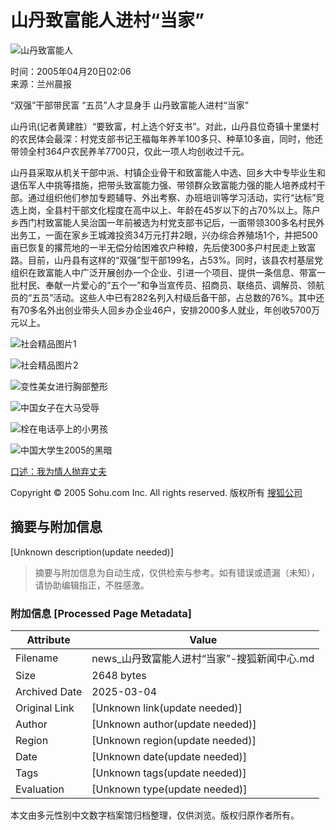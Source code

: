 # 山丹致富能人进村“当家”

![山丹致富能人](https://images.sohu.com/ccc.gif)

时间：2005年04月20日02:06  
来源：兰州晨报

“双强”干部带民富 “五员”人才显身手 山丹致富能人进村“当家”

山丹讯(记者黄建胜）“要致富，村上选个好支书”。对此，山丹县位奇镇十里堡村的农民体会最深：村党支部书记王福每年养羊100多只、种草10多亩，同时，他还带领全村364户农民养羊7700只，仅此一项人均创收过千元。

山丹县采取从机关干部中派、村镇企业骨干和致富能人中选、回乡大中专毕业生和退伍军人中挑等措施，把带头致富能力强、带领群众致富能力强的能人培养成村干部。通过组织他们参加专题辅导、外出考察、办班培训等学习活动，实行“达标”竞选上岗，全县村干部文化程度在高中以上、年龄在45岁以下的占70%以上。陈户乡西门村致富能人吴治国一年前被选为村党支部书记后，一面带领300多名村民外出务工，一面在家乡王城滩投资34万元打井2眼，兴办综合养殖场1个，并把500亩已恢复的撂荒地的一半无偿分给困难农户种粮，先后使300多户村民走上致富路。目前，山丹县有这样的“双强”型干部199名，占53%。同时，该县农村基层党组织在致富能人中广泛开展创办一个企业、引进一个项目、提供一条信息、带富一批村民、奉献一片爱心的“五个一”和争当宣传员、招商员、联络员、调解员、领航员的“五员”活动。这些人中已有282名列入村级后备干部，占总数的76%。其中还有70多名外出创业带头人回乡办企业46户，安排2000多人就业，年创收5700万元以上。

![社会精品图片1](https://photo.sohu.com/20050323/Img224820561.gif)

![社会精品图片2](https://photo.sohu.com/20050323/Img224817522.gif)

![变性美女进行胸部整形](https://photo.pic.sohu.com/images/news/2005-12-01/108eafe2308.jpg)

![中国女子在大马受辱](https://photo.pic.sohu.com/images/news/2005-12-01/108eafbeb20.jpg)

![栓在电话亭上的小男孩](https://photo.pic.sohu.com/images/news/2005-12-01/108eaf576c3.jpg)

![中国大学生2005的黑暗](https://photo.pic.sohu.com/images/news/2005-12-01/108eb18244c.jpg)

[口述：我为情人抛弃丈夫](https://news.sohu.com/20051130/n227631671.shtml)

Copyright © 2005 Sohu.com Inc. All rights reserved. 版权所有 [搜狐公司](https://www.sohu.com/about/copyright.html)
<!-- tcd_original_link https://news.sohu.com/20050420/n225255110.shtml -->


## 摘要与附加信息

<!-- tcd_abstract -->
[Unknown description(update needed)]
<!-- tcd_abstract_end -->

> 摘要与附加信息为自动生成，仅供检索与参考。如有错误或遗漏（未知），请协助编辑指正，不胜感激。

### 附加信息 [Processed Page Metadata]

| Attribute       | Value                                  |
|-----------------|----------------------------------------|
| Filename        | news_山丹致富能人进村“当家”-搜狐新闻中心.md                             |
| Size            | 2648 bytes                           |
| Archived Date   | 2025-03-04                             |
| Original Link   | [Unknown link(update needed)]                       |
| Author          | [Unknown author(update needed)]                               |
| Region          | [Unknown region(update needed)]                               |
| Date            | [Unknown date(update needed)]                                 |
| Tags            | [Unknown tags(update needed)]                                 |
| Evaluation            | [Unknown type(update needed)]                                 |
<!-- tcd_table_end -->

本文由多元性别中文数字档案馆归档整理，仅供浏览。版权归原作者所有。
